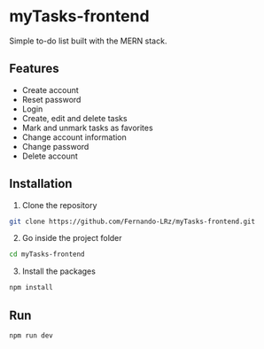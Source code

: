 # myTasks-frontend
Simple to-do list built with the MERN stack. 

## Features
 * Create account
 * Reset password
 * Login
 * Create, edit and delete tasks
 * Mark and unmark tasks as favorites
 * Change account information
 * Change password
 * Delete account
 
## Installation
1. Clone the repository
```bash
git clone https://github.com/Fernando-LRz/myTasks-frontend.git
``` 
2. Go inside the project folder
```bash
cd myTasks-frontend
```
3. Install the packages
```bash
npm install
```

## Run
```bash
npm run dev
```
